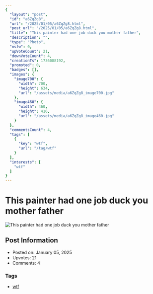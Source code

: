 ```yaml
---
{
  "layout": "post",
  "id": "a6ZqZg8",
  "url": "/2025/01/05/a6ZqZg8.html",
  "post_url": "/2025/01/05/a6ZqZg8.html",
  "title": "This painter had one job duck you mother father",
  "description": "",
  "type": "Photo",
  "nsfw": 0,
  "upVoteCount": 21,
  "downVoteCount": 4,
  "creationTs": 1736088192,
  "promoted": 0,
  "badges": [],
  "images": {
    "image700": {
      "width": 700,
      "height": 634,
      "url": "/assets/media/a6ZqZg8_image700.jpg"
    },
    "image460": {
      "width": 460,
      "height": 416,
      "url": "/assets/media/a6ZqZg8_image460.jpg"
    }
  },
  "commentsCount": 4,
  "tags": [
    {
      "key": "wtf",
      "url": "/tag/wtf"
    }
  ],
  "interests": [
    "wtf"
  ]
}
---
```


# This painter had one job duck you mother father

![This painter had one job duck you mother father](/assets/media/a6ZqZg8_image700.jpg)

## Post Information

- Posted on: January 05, 2025
- Upvotes: 21
- Comments: 4

### Tags

- [wtf](/tag/wtf)
